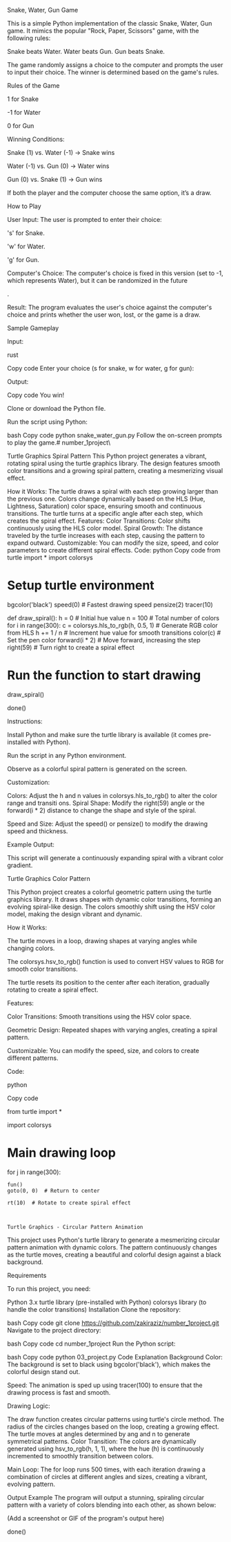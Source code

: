 Snake, Water, Gun Game



This is a simple Python implementation of the classic Snake, Water, Gun game. It mimics the popular "Rock, Paper, Scissors" game, with the following rules:



Snake beats Water.
Water beats Gun.
Gun beats Snake.


The game randomly assigns a choice to the computer and prompts the user to input their choice. The winner is determined based on the game's rules.

Rules of the Game


1 for Snake


-1 for Water


0 for Gun


Winning Conditions:


Snake (1) vs. Water (-1) → Snake wins


Water (-1) vs. Gun (0) → Water wins


Gun (0) vs. Snake (1) → Gun wins

If both the player and the computer choose the same option, it’s a draw.



How to Play


User Input: The user is prompted to enter their choice:

's' for Snake.

'w' for Water.

'g' for Gun.

Computer's Choice: The computer's choice is fixed in this version (set to -1, which represents Water), but it can be randomized in the future

.

Result: The program evaluates the user's choice against the computer's choice and prints whether the user won, lost, or the game is a draw.



Sample Gameplay


Input:


rust



Copy code
Enter your choice (s for snake, w for water, g for gun): 



Output:



Copy code
You win!


Clone or download the Python file.

Run the script using Python:

bash
Copy code
python snake_water_gun.py
Follow the on-screen prompts to play the game.# number_1project\


Turtle Graphics Spiral Pattern
This Python project generates a vibrant, rotating spiral using the turtle graphics library. The design features smooth color transitions and a growing spiral pattern, creating a mesmerizing visual effect.

How it Works:
The turtle draws a spiral with each step growing larger than the previous one.
Colors change dynamically based on the HLS (Hue, Lightness, Saturation) color space, ensuring smooth and continuous transitions.
The turtle turns at a specific angle after each step, which creates the spiral effect.
Features:
Color Transitions: Color shifts continuously using the HLS color model.
Spiral Growth: The distance traveled by the turtle increases with each step, causing the pattern to expand outward.
Customizable: You can modify the size, speed, and color parameters to create different spiral effects.
Code:
python
Copy code
from turtle import *
import colorsys

# Setup turtle environment
bgcolor('black')
speed(0)  # Fastest drawing speed
pensize(2)
tracer(10)

def draw_spiral():
    h = 0  # Initial hue value
    n = 100  # Total number of colors
    for i in range(300):
        c = colorsys.hls_to_rgb(h, 0.5, 1)  # Generate RGB color from HLS
        h += 1 / n  # Increment hue value for smooth transitions
        color(c)  # Set the pen color
        forward(i * 2)  # Move forward, increasing the step
        right(59)  # Turn right to create a spiral effect


# Run the function to start drawing

draw_spiral()

done()

Instructions:

Install Python and make sure the turtle library is available (it comes pre-installed with Python).

Run the script in any Python environment.

Observe as a colorful spiral pattern is generated on the screen.

Customization:

Colors: Adjust the h and n values in colorsys.hls_to_rgb() to alter the color range and transiti
ons.
Spiral Shape: Modify the right(59) angle or the forward(i * 2) distance to change the shape and style of the spiral.

Speed and Size: Adjust the speed() or pensize() to modify the drawing speed and thickness.

Example Output:

This script will generate a continuously expanding spiral with a vibrant color gradient.





Turtle Graphics Color Pattern 

This Python project creates a colorful geometric pattern using the turtle graphics library. It draws shapes with dynamic color transitions, forming an evolving 
spiral-like design. The colors smoothly shift using the HSV color model, making the design vibrant and dynamic.



How it Works:

The turtle moves in a loop, drawing shapes at varying angles while changing colors.

The colorsys.hsv_to_rgb() function is used to convert HSV values to RGB for smooth color transitions.


The turtle resets its position to the center after each iteration, gradually rotating to create a spiral effect.



Features:


Color Transitions: Smooth transitions using the HSV color space.


Geometric Design: Repeated shapes with varying angles, creating a spiral pattern.


Customizable: You can modify the speed, size, and colors to create different patterns.


Code:

python

Copy code

from turtle import *

import colorsys

#

# Main drawing loop

for j in range(300):

    fun()
    goto(0, 0)  # Return to center
    
    rt(10)  # Rotate to create spiral effect



    Turtle Graphics - Circular Pattern Animation
    
This project uses Python's turtle library to generate a mesmerizing circular pattern animation with dynamic colors. The pattern continuously changes as the 
turtle moves, creating a beautiful and colorful design against a black background.


Requirements

To run this project, you need:


Python 3.x
turtle library (pre-installed with Python)
colorsys library (to handle the color transitions)
Installation
Clone the repository:

bash
Copy code
git clone https://github.com/zakiraziz/number_1project.git
Navigate to the project directory:

bash
Copy code
cd number_1project
Run the Python script:

bash
Copy code
python 03_project.py
Code Explanation
Background Color: The background is set to black using bgcolor('black'), which makes the colorful design stand out.

Speed: The animation is sped up using tracer(100) to ensure that the drawing process is fast and smooth.

Drawing Logic:

The draw function creates circular patterns using turtle's circle method. The radius of the circles changes based on the loop, creating a growing effect.
The turtle moves at angles determined by ang and n to generate symmetrical patterns.
Color Transition: The colors are dynamically generated using hsv_to_rgb(h, 1, 1), where the hue (h) is continuously incremented to smoothly transition between colors.

Main Loop: The for loop runs 500 times, with each iteration drawing a combination of circles at different angles and sizes, creating a vibrant, evolving pattern.

Output Example
The program will output a stunning, spiraling circular pattern with a variety of colors blending into each other, as shown below:



(Add a screenshot or GIF of the program's output here)





done()

